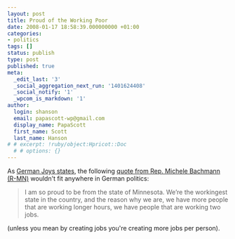 ```yaml
---
layout: post
title: Proud of the Working Poor
date: 2008-01-17 18:58:39.000000000 +01:00
categories:
- politics
tags: []
status: publish
type: post
published: true
meta:
  _edit_last: '3'
  _social_aggregation_next_run: '1401624408'
  _social_notify: '1'
  _wpcom_is_markdown: '1'
author:
  login: shanson
  email: papascott-wp@gmail.com
  display_name: PapaScott
  first_name: Scott
  last_name: Hanson
# # excerpt: !ruby/object:Hpricot::Doc
  # # options: {}
---
```

<p>As <a href="http://andrewhammel.typepad.com/german_joys/2008/01/the-more-jobs-y.html">German Joys states</a>, the following <a href="http://thinkprogress.org/2008/01/16/bachmann-jobs/">quote from Rep. Michele Bachmann (R-MN)</a> wouldn't fit anywhere in German politics:</p>
<blockquote><p>
  I am so proud to be from the state of Minnesota. We&rsquo;re the workingest state in the country, and the reason why we are, we have more people that are working longer hours, we have people that are working two jobs.
</p></blockquote>
<p>(unless you mean by creating jobs you're creating more jobs per person).</p>
